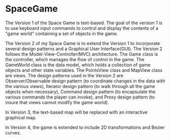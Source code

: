 # SpaceGame
The Version 1 of the Space Game is text-based. The goal of the version 1 is to use keyboard input commands to control and display the contents of a "game world" containing a set of objects in the game.

The Version 2 of my Space Game is to extend the Version 1 to incorporate several design patterns and a Graphical User Interface(GUI). The Version 2 follows the Model-View-Controller(MVC) architecture. The Game class is the controller, which manages the flow of control in the game. The GameWorld class is the data model, which holds a collection of game objects and other state variables. The PointsView class and MapView class are views. The design patterns used in the Version 2 are Observer/Observable design pattern (to coordinate changes in the data with the various views), Iterator design pattern (to walk through all the game objects when necessary), Command design pattern (to encapsulate the various commands the player can invoke), and Proxy design pattern (to insure that views cannot modify the game world).

In Version 3, the text-based map will be replaced with an interactive graphical map.

In Version 4, the game is extended to include 2D transformations and Bezier curves.
